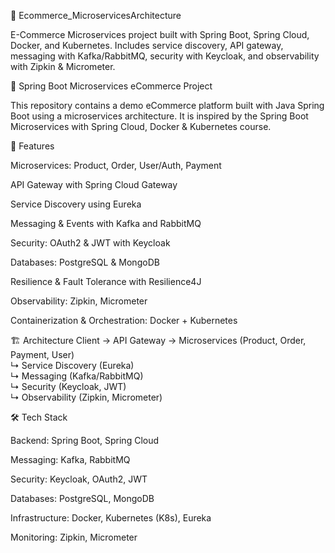 🛒 Ecommerce_MicroservicesArchitecture

E-Commerce Microservices project built with Spring Boot, Spring Cloud, Docker, and Kubernetes.
Includes service discovery, API gateway, messaging with Kafka/RabbitMQ, security with Keycloak, and observability with Zipkin & Micrometer.

📖 Spring Boot Microservices eCommerce Project

This repository contains a demo eCommerce platform built with Java Spring Boot using a microservices architecture.
It is inspired by the Spring Boot Microservices with Spring Cloud, Docker & Kubernetes course.

🚀 Features

Microservices: Product, Order, User/Auth, Payment

API Gateway with Spring Cloud Gateway

Service Discovery using Eureka

Messaging & Events with Kafka and RabbitMQ

Security: OAuth2 & JWT with Keycloak

Databases: PostgreSQL & MongoDB

Resilience & Fault Tolerance with Resilience4J

Observability: Zipkin, Micrometer

Containerization & Orchestration: Docker + Kubernetes

🏗️ Architecture
Client → API Gateway → Microservices (Product, Order, Payment, User)  
       ↳ Service Discovery (Eureka)  
       ↳ Messaging (Kafka/RabbitMQ)  
       ↳ Security (Keycloak, JWT)  
       ↳ Observability (Zipkin, Micrometer)  

🛠️ Tech Stack

Backend: Spring Boot, Spring Cloud

Messaging: Kafka, RabbitMQ

Security: Keycloak, OAuth2, JWT

Databases: PostgreSQL, MongoDB

Infrastructure: Docker, Kubernetes (K8s), Eureka

Monitoring: Zipkin, Micrometer
